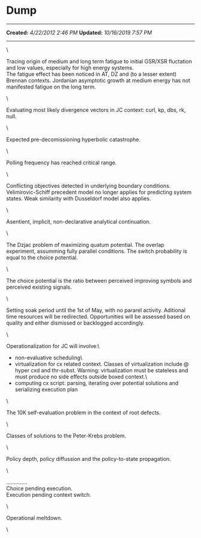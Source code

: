 Dump
====

  -------------- ----------------------
  **Created:**   *4/22/2012 2:46 PM*
  **Updated:**   *10/16/2019 7:57 PM*
  -------------- ----------------------

\

Tracing origin of medium and long term fatigue to initial GSR/XSR
fluctation and low values, especially for high energy systems.\
The fatigue effect has been noticed in AT, DZ and (to a lesser extent)
Brennan contexts. Jordanian asymptotic growth at medium energy has not
manifested fatigue on the long term.

\

Evaluating most likely divergence vectors in JC context: curl, kp, dbs,
rk, null.

\

Expected pre-decomissioning hyperbolic catastrophe.

\

Polling frequency has reached critical range.

\

Conflicting objectives detected in underlying boundary conditions.
Velimirovic-Schiff precedent model no longer applies for predicting
system states. Weak similarity with Dusseldorf model also applies.

\

Asentient, implicit, non-declarative analytical continuation.

\

The Dzjac problem of maximizing quatum potential. The overlap
experiment, assumming fully parallel conditions. The switch probability
is equal to the choice potential.

\

The choice potential is the ratio between perceived improving symbols
and perceived existing signals.

\

Setting soak period until the 1st of May, with no pararel activity.
Aditional time resources will be redirected. Opportunities will be
assessed based on quality and either dismissed or backlogged
accordingly.

\

Operationalization for JC will involve:\
- non-evaluative scheduling\
- virtualization for cx related context. Classes of virtualization
include @ hyper cxd and thr-subst. Warning: virtualization must be
stateless and must produce no side effects outside boxed context.\
- computing cx script: parsing, iterating over potential solutions and
serializing execution plan

\

The 10K self-evaluation problem in the context of root defects.

\

Classes of solutions to the Peter-Krebs problem.

\

Policy depth, policy diffussion and the policy-to-state propagation.

\

\...\...\...\.....\
Choice pending execution.\
Execution pending context switch.

\

Operational meltdown.

\

 
